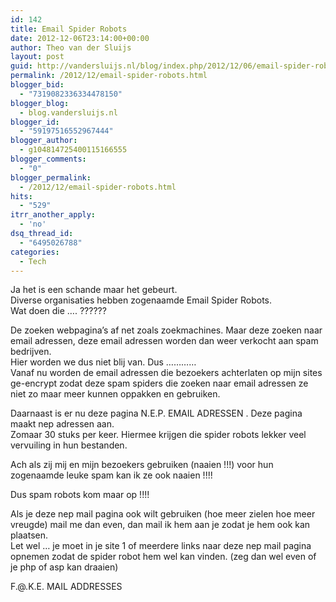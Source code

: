 ```yaml
---
id: 142
title: Email Spider Robots
date: 2012-12-06T23:14:00+00:00
author: Theo van der Sluijs
layout: post
guid: http://vandersluijs.nl/blog/index.php/2012/12/06/email-spider-robots/
permalink: /2012/12/email-spider-robots.html
blogger_bid:
  - "7319082336334478150"
blogger_blog:
  - blog.vandersluijs.nl
blogger_id:
  - "59197516552967444"
blogger_author:
  - g104814725400115166555
blogger_comments:
  - "0"
blogger_permalink:
  - /2012/12/email-spider-robots.html
hits:
  - "529"
itrr_another_apply:
  - 'no'
dsq_thread_id:
  - "6495026788"
categories:
  - Tech
---
```

Ja het is een schande maar het gebeurt.  
Diverse organisaties hebben zogenaamde Email Spider Robots.  
Wat doen die …. ??????

De zoeken webpagina’s af net zoals zoekmachines. Maar deze zoeken naar email adressen, deze email adressen worden dan weer verkocht aan spam bedrijven.  
Hier worden we dus niet blij van. Dus …………  
Vanaf nu worden de email adressen die bezoekers achterlaten op mijn sites ge-encrypt zodat deze spam spiders die zoeken naar email adressen ze niet zo maar meer kunnen oppakken en gebruiken.

Daarnaast is er nu deze pagina N.E.P. EMAIL ADRESSEN . Deze pagina maakt nep adressen aan.  
Zomaar 30 stuks per keer. Hiermee krijgen die spider robots lekker veel vervuiling in hun bestanden.

Ach als zij mij en mijn bezoekers gebruiken (naaien !!!) voor hun zogenaamde leuke spam kan ik ze ook naaien !!!!

Dus spam robots kom maar op !!!!

Als je deze nep mail pagina ook wilt gebruiken (hoe meer zielen hoe meer vreugde) mail me dan even, dan mail ik hem aan je zodat je hem ook kan plaatsen.  
Let wel … je moet in je site 1 of meerdere links naar deze nep mail pagina opnemen zodat de spider robot hem wel kan vinden. (zeg dan wel even of je php of asp kan draaien)

F.@.K.E. MAIL ADDRESSES